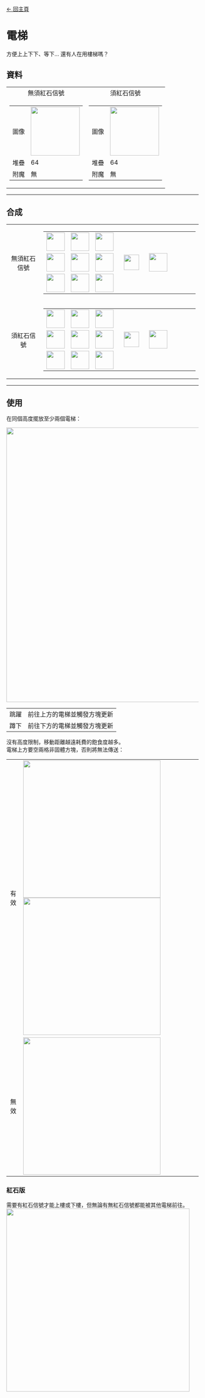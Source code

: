 [← 回主頁](../)
# 電梯
方便上上下下、等下... 還有人在用樓梯嗎？

## 資料
<table>
    <tr>
        <td align="center">無須紅石信號</td>
        <td align="center">須紅石信號</td>
    </tr>
    <tr>
        <td>
            <table>
                <tr><td align="end">圖像</td><td><img src="https://i.imgur.com/OLqL1Kq.png" width="128"/></td></tr>
                <tr><td align="end">堆疊</td><td>64</td></tr>
                <tr><td align="end">附魔</td><td>無</td></tr>
            </table>
        </td>
        <td>
            <table>
                <tr><td align="end">圖像</td><td><img src="https://i.imgur.com/a3p64mU.png" width="128"/></td></tr>
                <tr><td align="end">堆疊</td><td>64</td></tr>
                <tr><td align="end">附魔</td><td>無</td></tr>
            </table>
        </td>
    </tr>
</table>

---

## 合成
<table>
    <tr>
        <td align="center">無須紅石信號</td>
        <td>
            <table>
                <tr><td><img src="https://i.imgur.com/MGimsYu.png" width="48"/></td><td><img src="https://i.imgur.com/8CTkfhE.png" width="48"/></td><td><img src="https://i.imgur.com/MGimsYu.png" width="48"/></td><td colspan="3"></td></tr>
                <tr><td><img src="https://i.imgur.com/MGimsYu.png" width="48"/></td><td><img src="https://i.imgur.com/r52NwRM.png" width="48"/></td><td><img src="https://i.imgur.com/MGimsYu.png" width="48"/></td><td width="70" align="center"><img src="https://i.imgur.com/VE0KqIE.png" width="40"/></td><td><img src="https://i.imgur.com/OLqL1Kq.png" width="48"/></td><td width="70"></td></tr>
                <tr><td><img src="https://i.imgur.com/MGimsYu.png" width="48"/></td><td><img src="https://i.imgur.com/MGimsYu.png" width="48"/></td><td><img src="https://i.imgur.com/MGimsYu.png" width="48"/></td><td colspan="3"></td></tr>
            </table>
        </td>
    </tr>
    <tr>
        <td align="center">須紅石信號</td>
        <td>
            <table>
                <tr><td><img src="https://i.imgur.com/MGimsYu.png" width="48"/></td><td><img src="https://i.imgur.com/8CTkfhE.png" width="48"/></td><td><img src="https://i.imgur.com/MGimsYu.png" width="48"/></td><td colspan="3"></td></tr>
                <tr><td><img src="https://i.imgur.com/MGimsYu.png" width="48"/></td><td><img src="https://i.imgur.com/r52NwRM.png" width="48"/></td><td><img src="https://i.imgur.com/MGimsYu.png" width="48"/></td><td width="70" align="center"><img src="https://i.imgur.com/VE0KqIE.png" width="40"/></td><td><img src="https://i.imgur.com/a3p64mU.png" width="48"/></td><td width="70"></td></tr>
                <tr><td><img src="https://i.imgur.com/MGimsYu.png" width="48"/></td><td><img src="https://i.imgur.com/c6Cmqmi.png" width="48"/></td><td><img src="https://i.imgur.com/MGimsYu.png" width="48"/></td><td colspan="3"></td></tr>
            </table>
        </td>
    </tr>
</table>

---

## 使用
在同個高度擺放至少兩個電梯：

<img src="https://i.imgur.com/TCQMFr7.png" width="720"/>

<table>
    <tr><td align="center">跳躍</td><td align="center">前往上方的電梯並觸發方塊更新</td></tr>
    <tr><td align="center">蹲下</td><td align="center">前往下方的電梯並觸發方塊更新</td></tr>
</table>

沒有高度限制，移動距離越遠耗費的飽食度越多。  
電梯上方要空兩格非固體方塊，否則將無法傳送：

<table>
    <tr><td align="center">有效</td><td><img src="https://i.imgur.com/3fOeV1n.png" width="360"/><img src="https://i.imgur.com/b2QOaTl.png" width="360"/></td></tr>
    <tr><td align="center">無效</td><td><img src="https://i.imgur.com/JYYtFGz.png" width="360"/></td></tr>
</table>

### 紅石版
需要有紅石信號才能上樓或下樓，但無論有無紅石信號都能被其他電梯前往。  
<img src="https://i.imgur.com/5mhxS2h.png" width="480"/>
